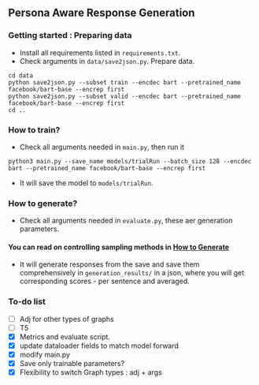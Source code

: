 ## Persona Aware Response Generation

### Getting started : Preparing data
 - Install all requirements listed in `requirements.txt`.
 - Check arguments in `data/save2json.py`. Prepare data.

```shell
cd data
python save2json.py --subset train --encdec bart --pretrained_name facebook/bart-base --encrep first
python save2json.py --subset valid --encdec bart --pretrained_name facebook/bart-base --encrep first
cd ..
```

### How to train?
 - Check all arguments needed in `main.py`, then run it
```shell
python3 main.py --save_name models/trialRun --batch_size 128 --encdec bart --pretrained_name facebook/bart-base --encrep first
```
 - It will save the model to `models/trialRun`.

### How to generate?
 - Check all arguments needed in `evaluate.py`, these aer generation parameters.

#### You can read on controlling sampling methods in [How to Generate](https://huggingface.co/blog/how-to-generate)

 - It will generate responses from the save and save them comprehensively in `generation_results/` in a json, where you will get corresponding scores - per sentence and averaged.

### To-do list
 - [ ] Adj for other types of graphs
 - [ ] T5
 - [x] Metrics and evaluate script.
 - [x] update dataloader fields to match model forward
 - [x] modify main.py
 - [x] Save only trainable parameters?
 - [x] Flexibility to switch Graph types : adj + args